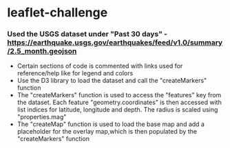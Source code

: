 # leaflet-challenge

### Used the USGS dataset under "Past 30 days" - https://earthquake.usgs.gov/earthquakes/feed/v1.0/summary/2.5_month.geojson

* Certain sections of code is commented with links used for reference/help like for legend and colors
* Use the D3 library to load the dataset and call the "createMarkers" function
* The "createMarkers" function is used to access the "features" key from the dataset. Each feature "geometry.coordinates" is then accessed with list indices for latitude, longitude and depth. The radius is scaled using "properties.mag"
* The "createMap" function is used to load the base map and add a placeholder for the overlay map,which is then populated by the "createMarkers" function